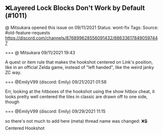 ## ❌Layered Lock Blocks Don't Work by Default (#1011)
@ Mitsukara opened this issue on 09/11/2021
Status: wont-fix
Tags: 
Source: #old-feature-requests https://discord.com/channels/876899628556091432/886336178490597447


=== @ Mitsukara 09/11/2021 19:43

A quest or item rule that makes the hookshot centered on Link's position, like in an official Zelda game, instead of "left handed", like the weird janky ZC way.

=== @EmilyV99 (discord: Emily) 09/21/2021 01:58

Err, looking at the hitboxes of the hookshot using the show hitbox cheat, it looks pretty well centered
the tiles in classic are drawn off to one side, though

=== @EmilyV99 (discord: Emily) 09/29/2021 11:15

so there's not much to add here
(meta) thread name was changed: ❌🔒Centered Hookshot
